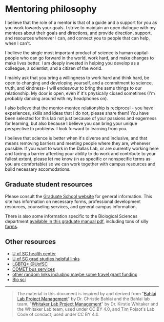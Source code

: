 # Mentoring philosophy

I believe that the role of a mentor is that of a guide and a support for you as you work towards your goals. I strive to maintain an open dialogue with my mentees about their goals and directions, and provide direction, support, and resources wherever I can, and connect you to people that can help, when I can't. 


I believe the single most important product of science is human capital- people who can go forward in the world, work hard, and make changes to make lives better. I am deeply invested in helping you develop as a colleague, a scientist, and a citizen of the world. 



I mainly ask that you bring a willingness to work hard and think hard, be open to changing and developing yourself, and a commitment to science, truth, and kindness- I will endeavour to bring the same things to our relationship. My door is open, even if it's physically closed sometimes (I'm probably dancing around with my headphones on).



I also believe that the mentor-mentee relationship is reciprocal - you have experiences, skills and ideas that I do not, please share them! You have been selected for this lab not just because of your passions and eagerness for learning, but also because I believe you can bring your unique perspective to problems. I look forward to learning from you.



I believe that science is better when it's diverse and inclusive, and that means removing barriers and meeting people where they are, whenever possible. If you want to work in the Dallas Lab, or are currently working here and facing a barrier affecting your ability to do work and contribute to your fullest extent, please let me know (in as specific or nonspecific terms as you are comfortable) so we can work together with campus resources and build necessary accomodations.







## Graduate student resources 

Please consult the [Graduate School website](https://sc.edu/study/colleges_schools/graduate_school/index.php) for general information. This site has information on necessary forms, professional development resources, counseling services, and general campus information. 



There is also some information specific to the Biological Sciences department [available in this graduate manual pdf](https://sc.edu/study/colleges_schools/artsandsciences/biological_sciences/my_biology/forms/eform_documents/2021_graduate_student_handbook.pdf), including tons of silly [forms](https://sc.edu/study/colleges_schools/artsandsciences/biological_sciences/my_biology/forms/index.php).





## Other resources

+ [U of SC health center](https://sc.edu/about/offices_and_divisions/health_services/)
+ [U of SC grad studies helpful links](https://sc.edu/study/colleges_schools/cic/internal/graduate/index.php)
+ [LGBTQ+ @UofSC](https://sc.edu/about/offices_and_divisions/multicultural_student_affairs/lgbtqplus-at-uofsc/index.php)
+ [COMET bus services](https://sc.edu/about/offices_and_divisions/parking/shuttles/index.php)
+ [other random links including maybe some travel grant funding](https://sc.edu/study/colleges_schools/graduate_school/opportunities_support/index.php)
+ [Bio sci](https://sc.edu/study/colleges_schools/artsandsciences/biological_sciences/index.php)





---

> The material in this document is inspired by and derived from "[Bahlai Lab Project Management](https://github.com/BahlaiLab/Policies/blob/master/Code_of_conduct.md)" by Dr. Christie Bahlai and the Bahlai lab team, "[Whitaker Lab Project Management](https://github.com/WhitakerLab/WhitakerLabProjectManagement)" by Dr. Kirstie Whitaker and the Whitaker Lab team, used under CC BY 4.0, and Tim Poisot's Lab Code of conduct, used under CC BY 4.0.


